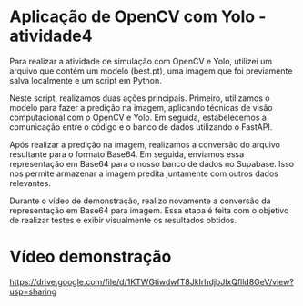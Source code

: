 
# Aplicação de OpenCV com Yolo - atividade4

Para realizar a atividade de simulação com OpenCV e Yolo, utilizei um arquivo que contém um modelo (best.pt), uma imagem que foi previamente salva localmente e um script em Python.

Neste script, realizamos duas ações principais. Primeiro, utilizamos o modelo para fazer a predição na imagem, aplicando técnicas de visão computacional com o OpenCV e Yolo. Em seguida, estabelecemos a comunicação entre o código e o banco de dados utilizando o FastAPI.

Após realizar a predição na imagem, realizamos a conversão do arquivo resultante para o formato Base64. Em seguida, enviamos essa representação em Base64 para o nosso banco de dados no Supabase. Isso nos permite armazenar a imagem predita juntamente com outros dados relevantes.

Durante o vídeo de demonstração, realizo novamente a conversão da representação em Base64 para imagem. Essa etapa é feita com o objetivo de realizar testes e exibir visualmente os resultados obtidos.

# Vídeo demonstração
https://drive.google.com/file/d/1KTWGtiwdwfT8JkIrhdjbJlxQflld8GeV/view?usp=sharing
